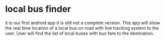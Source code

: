 # local bus finder
it is our first android app it is still not a complete version.
This app will show the real time location of a local bus on road with live tracking system to the user.
User will find the list of local buses with bus fare to the destination.


